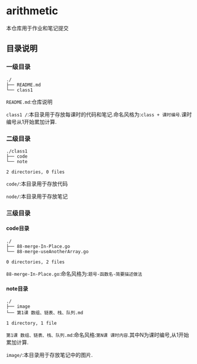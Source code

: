 # arithmetic

本仓库用于作业和笔记提交

## 目录说明

### 一级目录

```
./
├── README.md
└── class1
```

`README.md`:仓库说明

`class1 /`:本目录用于存放每课时的代码和笔记.命名风格为:`class + 课时编号`.课时编号从1开始累加计算.

### 二级目录

```
./class1
├── code
└── note

2 directories, 0 files
```

`code/`:本目录用于存放代码

`node/`:本目录用于存放笔记

### 三级目录

#### code目录

```
./
├── 88-merge-In-Place.go
└── 88-merge-useAnotherArray.go

0 directories, 2 files
```

`88-merge-In-Place.go`:命名风格为:`题号-函数名-简要描述做法`

#### note目录

```
./
├── image
└── 第1课 数组、链表、栈、队列.md

1 directory, 1 file
```

`第1课 数组、链表、栈、队列.md`:命名风格:`第N课 课时内容`.其中N为课时编号,从1开始累加计算.

`image/`:本目录用于存放笔记中的图片.



